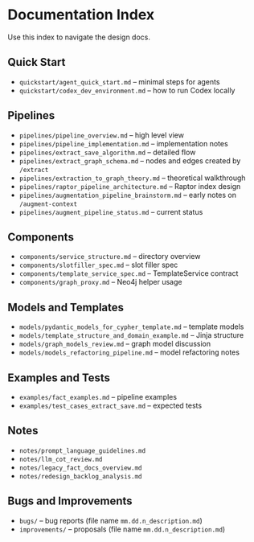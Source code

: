 # Documentation Index

Use this index to navigate the design docs.

## Quick Start
- `quickstart/agent_quick_start.md` – minimal steps for agents
- `quickstart/codex_dev_environment.md` – how to run Codex locally

## Pipelines
- `pipelines/pipeline_overview.md` – high level view
- `pipelines/pipeline_implementation.md` – implementation notes
- `pipelines/extract_save_algorithm.md` – detailed flow
- `pipelines/extract_graph_schema.md` – nodes and edges created by `/extract`
- `pipelines/extraction_to_graph_theory.md` – theoretical walkthrough
- `pipelines/raptor_pipeline_architecture.md` – Raptor index design
- `pipelines/augmentation_pipeline_brainstorm.md` – early notes on `/augment-context`
- `pipelines/augment_pipeline_status.md` – current status

## Components
- `components/service_structure.md` – directory overview
- `components/slotfiller_spec.md` – slot filler spec
- `components/template_service_spec.md` – TemplateService contract
- `components/graph_proxy.md` – Neo4j helper usage

## Models and Templates
- `models/pydantic_models_for_cypher_template.md` – template models
- `models/template_structure_and_domain_example.md` – Jinja structure
- `models/graph_models_review.md` – graph model discussion
- `models/models_refactoring_pipeline.md` – model refactoring notes


## Examples and Tests
- `examples/fact_examples.md` – pipeline examples
- `examples/test_cases_extract_save.md` – expected tests

## Notes
- `notes/prompt_language_guidelines.md`
- `notes/llm_cot_review.md`
- `notes/legacy_fact_docs_overview.md`
- `notes/redesign_backlog_analysis.md`

## Bugs and Improvements
- `bugs/` – bug reports (file name `mm.dd.n_description.md`)
- `improvements/` – proposals (file name `mm.dd.n_description.md`)
